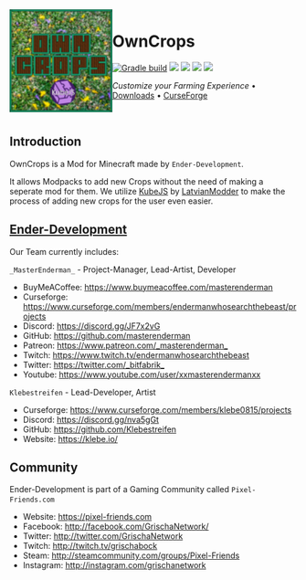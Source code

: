 <img src="src/main/resources/assets/owncrops/icon.png" align="left" width="180px"/>

# OwnCrops

[![Gradle build](https://github.com/Ender-Development/OwnCrops-Fabric/workflows/Gradle%20build/badge.svg)](https://github.com/Ender-Development/OwnCrops-Fabric/actions) [![](https://img.shields.io/github/license/Ender-Development/OwnCrops-Fabric.svg)](LICENSE) [![](https://img.shields.io/github/release/Ender-Development/OwnCrops-Fabric.svg)](https://github.com/Ender-Development/OwnCrops-Fabric/releases) ![](http://cf.way2muchnoise.eu/versions/minecraft_owncrops-fabric_all.svg) [![](http://cf.way2muchnoise.eu/owncrops-fabric.svg)](https://minecraft.curseforge.com/projects/owncrops-fabric)

*Customize your Farming Experience* • [Downloads](https://github.com/Ender-Development/OwnCrops-Fabric/releases) • [CurseForge](https://www.curseforge.com/minecraft/mc-mods/owncrops-fabric)

<p>&nbsp;</p>

## Introduction

OwnCrops is a Mod for Minecraft made by `Ender-Development`.

It allows Modpacks to add new Crops without the need of making a seperate mod for them. We utilize [KubeJS](https://github.com/KubeJS-Mods/KubeJS) by [LatvianModder](https://github.com/LatvianModder) to make the process of adding new crops for the user even easier.

## [Ender-Development](https://github.com/Ender-Development)

Our Team currently includes:

`_MasterEnderman_` - Project-Manager, Lead-Artist, Developer

- BuyMeACoffee: <https://www.buymeacoffee.com/masterenderman>
- Curseforge: <https://www.curseforge.com/members/endermanwhosearchthebeast/projects>
- Discord: <https://discord.gg/JF7x2vG>
- GitHub: <https://github.com/masterenderman>
- Patreon: <https://www.patreon.com/_masterenderman_>
- Twitch: <https://www.twitch.tv/endermanwhosearchthebeast>
- Twitter: <https://twitter.com/_bitfabrik_>
- Youtube: <https://www.youtube.com/user/xxmasterendermanxx>

`Klebestreifen` - Lead-Developer, Artist

- Curseforge: <https://www.curseforge.com/members/klebe0815/projects>
- Discord: <https://discord.gg/nva5gGt>
- GitHub: <https://github.com/Klebestreifen>
- Website: <https://klebe.io/>

## Community ##

Ender-Development is part of a Gaming Community called `Pixel-Friends.com`

- Website: <https://pixel-friends.com>
- Facebook: <http://facebook.com/GrischaNetwork/>
- Twitter: <http://twitter.com/GrischaNetwork>
- Twitch: <http://twitch.tv/grischabock>
- Steam: <http://steamcommunity.com/groups/Pixel-Friends>
- Instagram: <http://instagram.com/grischanetwork>
